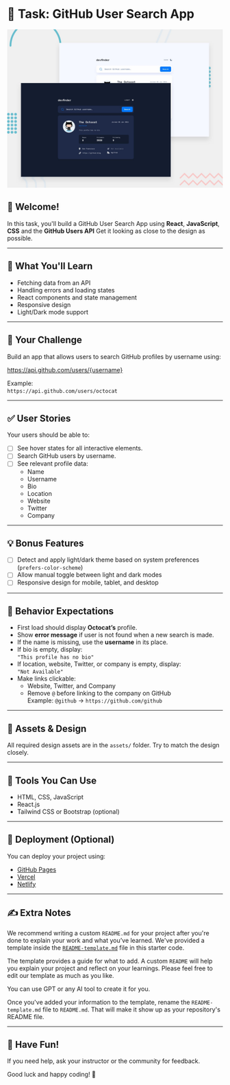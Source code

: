 # 🎯 Task: GitHub User Search App

![Design preview for the GitHub user search](design/preview.jpg)

## 👋 Welcome!

In this task, you'll build a GitHub User Search App using **React**, **JavaScript**, **CSS** and the **GitHub Users API**
Get it looking as close to the design as possible.

---

## 🧠 What You'll Learn

- Fetching data from an API
- Handling errors and loading states
- React components and state management
- Responsive design
- Light/Dark mode support

---

## 🧪 Your Challenge

Build an app that allows users to search GitHub profiles by username using:

https://api.github.com/users/{username}

Example:  
`https://api.github.com/users/octocat`

---

## ✅ User Stories

Your users should be able to:

- [ ] See hover states for all interactive elements.
- [ ] Search GitHub users by username.
- [ ] See relevant profile data:
  - Name
  - Username
  - Bio
  - Location
  - Website
  - Twitter
  - Company

---

## 💡 Bonus Features

- [ ] Detect and apply light/dark theme based on system preferences (`prefers-color-scheme`)
- [ ] Allow manual toggle between light and dark modes
- [ ] Responsive design for mobile, tablet, and desktop

---

## 🧾 Behavior Expectations

- First load should display **Octocat’s** profile.
- Show **error message** if user is not found when a new search is made.
- If the name is missing, use the **username** in its place.
- If bio is empty, display:  
  `"This profile has no bio"`
- If location, website, Twitter, or company is empty, display:  
  `"Not Available"`
- Make links clickable:
  - Website, Twitter, and Company
  - Remove `@` before linking to the company on GitHub  
    Example: `@github` → `https://github.com/github`

---

## 💼 Assets & Design

All required design assets are in the `assets/` folder. Try to match the design closely.

---

## 🧱 Tools You Can Use

- HTML, CSS, JavaScript
- React.js
- Tailwind CSS or Bootstrap (optional)

---

## 🚀 Deployment (Optional)

You can deploy your project using:

- [GitHub Pages](https://pages.github.com/)
- [Vercel](https://vercel.com/)
- [Netlify](https://www.netlify.com/)

---

## ✍️ Extra Notes

We recommend writing a custom `README.md` for your project after you're done to explain your work and what you’ve learned. We've provided a template inside the [`README-template.md`](./README-template.md) file in this starter code.

The template provides a guide for what to add. A custom `README` will help you explain your project and reflect on your learnings. Please feel free to edit our template as much as you like.

You can use GPT or any AI tool to create it for you.

Once you've added your information to the template, rename the `README-template.md` file to `README.md`. That will make it show up as your repository's README file.

---

## 🙌 Have Fun!

If you need help, ask your instructor or the community for feedback.

Good luck and happy coding! 🚀
